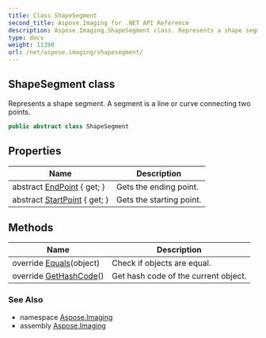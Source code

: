 ```yaml
---
title: Class ShapeSegment
second_title: Aspose.Imaging for .NET API Reference
description: Aspose.Imaging.ShapeSegment class. Represents a shape segment. A segment is a line or curve connecting two points
type: docs
weight: 11390
url: /net/aspose.imaging/shapesegment/
---
```

## ShapeSegment class

Represents a shape segment. A segment is a line or curve connecting two points.

```csharp
public abstract class ShapeSegment
```

## Properties

| Name | Description |
| --- | --- |
| abstract [EndPoint](../../aspose.imaging/shapesegment/endpoint/) { get; } | Gets the ending point. |
| abstract [StartPoint](../../aspose.imaging/shapesegment/startpoint/) { get; } | Gets the starting point. |

## Methods

| Name | Description |
| --- | --- |
| override [Equals](../../aspose.imaging/shapesegment/equals/)(object) | Check if objects are equal. |
| override [GetHashCode](../../aspose.imaging/shapesegment/gethashcode/)() | Get hash code of the current object. |

### See Also

* namespace [Aspose.Imaging](../../aspose.imaging/)
* assembly [Aspose.Imaging](../../)


